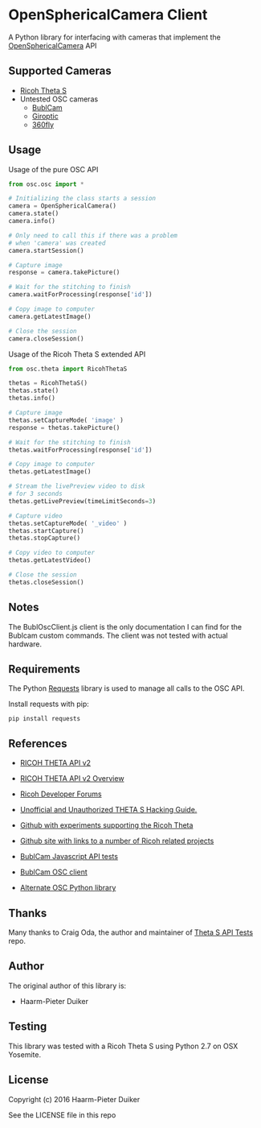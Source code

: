 OpenSphericalCamera Client
=

A Python library for interfacing with cameras that implement the [OpenSphericalCamera](https://developers.google.com/streetview/open-spherical-camera/) API

Supported Cameras
-

- [Ricoh Theta S](https://developers.theta360.com/en/)
- Untested OSC cameras
	- [BublCam](http://www.bublcam.com/)
	- [Giroptic](http://us.360.tv/en/)
	- [360fly](https://360fly.com/)

Usage
-

Usage of the pure OSC API

```python
from osc.osc import *

# Initializing the class starts a session
camera = OpenSphericalCamera()
camera.state()
camera.info()

# Only need to call this if there was a problem
# when 'camera' was created
camera.startSession()

# Capture image
response = camera.takePicture()

# Wait for the stitching to finish
camera.waitForProcessing(response['id'])

# Copy image to computer
camera.getLatestImage()

# Close the session
camera.closeSession()
```

Usage of the Ricoh Theta S extended API

```python
from osc.theta import RicohThetaS

thetas = RicohThetaS()
thetas.state()
thetas.info()

# Capture image
thetas.setCaptureMode( 'image' )
response = thetas.takePicture()

# Wait for the stitching to finish
thetas.waitForProcessing(response['id'])

# Copy image to computer
thetas.getLatestImage()

# Stream the livePreview video to disk
# for 3 seconds
thetas.getLivePreview(timeLimitSeconds=3)

# Capture video
thetas.setCaptureMode( '_video' )
thetas.startCapture()
thetas.stopCapture()

# Copy video to computer
thetas.getLatestVideo()

# Close the session
thetas.closeSession()
```

Notes
-
The BublOscClient.js client is the only documentation I can find for the Bublcam custom commands. The client was not tested with actual hardware.

Requirements
-
The Python [Requests](http://docs.python-requests.org/en/master/) library is used to manage all calls to the OSC API.

Install requests with pip:
```
pip install requests
```

References
-

- [RICOH THETA API v2](https://developers.theta360.com/en/docs/v2/api_reference/)

- [RICOH THETA API v2 Overview](https://developers.theta360.com/en/docs/introduction/)

- [Ricoh Developer Forums](https://developers.theta360.com/en/forums/)

- [Unofficial and Unauthorized THETA S Hacking Guide.](https://codetricity.github.io/theta-s/index.html)

- [Github with experiments supporting the Ricoh Theta](https://github.com/codetricity/theta-s-api-tests)

- [Github site with links to a number of Ricoh related projects](https://github.com/theta360developers)

- [BublCam Javascript API tests](https://github.com/BublTechnology/ScarletTests)

- [BublCam OSC client](https://github.com/BublTechnology/osc-client)

- [Alternate OSC Python library](https://github.com/florianl/pyOSCapi)

Thanks
------
Many thanks to Craig Oda, the author and maintainer of [Theta S API Tests](https://github.com/codetricity/theta-s-api-tests) repo.

Author
------
The original author of this library is:

- Haarm-Pieter Duiker

Testing
-

This library was tested with a Ricoh Theta S using Python 2.7 on OSX Yosemite.

License
-

Copyright (c) 2016 Haarm-Pieter Duiker

See the LICENSE file in this repo


